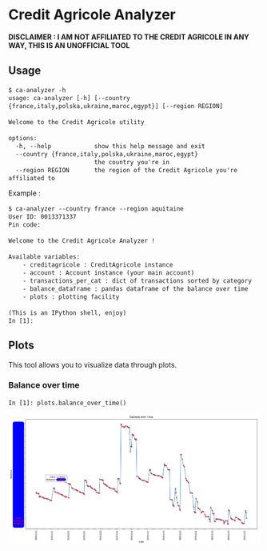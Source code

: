 # Credit Agricole Analyzer

**DISCLAIMER : I AM NOT AFFILIATED TO THE CREDIT AGRICOLE IN ANY WAY, THIS IS AN UNOFFICIAL TOOL**

## Usage

```
$ ca-analyzer -h                                
usage: ca-analyzer [-h] [--country {france,italy,polska,ukraine,maroc,egypt}] [--region REGION]

Welcome to the Credit Agricole utility

options:
  -h, --help            show this help message and exit
  --country {france,italy,polska,ukraine,maroc,egypt}
                        the country you're in
  --region REGION       the region of the Credit Agricole you're affiliated to
```

Example :

```
$ ca-analyzer --country france --region aquitaine
User ID: 0013371337
Pin code: 

Welcome to the Credit Agricole Analyzer !

Available variables:
    - creditagricole : CreditAgricole instance
    - account : Account instance (your main account)
    - transactions_per_cat : dict of transactions sorted by category
    - balance_dataframe : pandas dataframe of the balance over time
    - plots : plotting facility

(This is an IPython shell, enjoy)
In [1]: 
```

## Plots

This tool allows you to visualize data through plots.

### Balance over time

```
In [1]: plots.balance_over_time()
```

![Balance Over Time](screenshots/balance_over_time.png)
